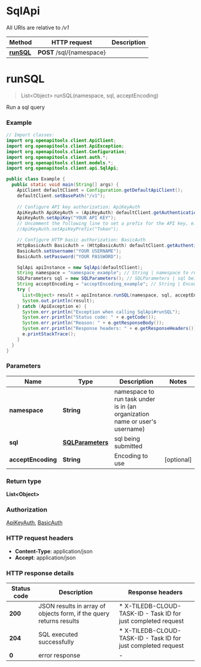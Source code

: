 # SqlApi

All URIs are relative to */v1*

Method | HTTP request | Description
------------- | ------------- | -------------
[**runSQL**](SqlApi.md#runSQL) | **POST** /sql/{namespace} | 


<a name="runSQL"></a>
# **runSQL**
> List&lt;Object&gt; runSQL(namespace, sql, acceptEncoding)



Run a sql query

### Example
```java
// Import classes:
import org.openapitools.client.ApiClient;
import org.openapitools.client.ApiException;
import org.openapitools.client.Configuration;
import org.openapitools.client.auth.*;
import org.openapitools.client.models.*;
import org.openapitools.client.api.SqlApi;

public class Example {
  public static void main(String[] args) {
    ApiClient defaultClient = Configuration.getDefaultApiClient();
    defaultClient.setBasePath("/v1");
    
    // Configure API key authorization: ApiKeyAuth
    ApiKeyAuth ApiKeyAuth = (ApiKeyAuth) defaultClient.getAuthentication("ApiKeyAuth");
    ApiKeyAuth.setApiKey("YOUR API KEY");
    // Uncomment the following line to set a prefix for the API key, e.g. "Token" (defaults to null)
    //ApiKeyAuth.setApiKeyPrefix("Token");

    // Configure HTTP basic authorization: BasicAuth
    HttpBasicAuth BasicAuth = (HttpBasicAuth) defaultClient.getAuthentication("BasicAuth");
    BasicAuth.setUsername("YOUR USERNAME");
    BasicAuth.setPassword("YOUR PASSWORD");

    SqlApi apiInstance = new SqlApi(defaultClient);
    String namespace = "namespace_example"; // String | namespace to run task under is in (an organization name or user's username)
    SQLParameters sql = new SQLParameters(); // SQLParameters | sql being submitted
    String acceptEncoding = "acceptEncoding_example"; // String | Encoding to use
    try {
      List<Object> result = apiInstance.runSQL(namespace, sql, acceptEncoding);
      System.out.println(result);
    } catch (ApiException e) {
      System.err.println("Exception when calling SqlApi#runSQL");
      System.err.println("Status code: " + e.getCode());
      System.err.println("Reason: " + e.getResponseBody());
      System.err.println("Response headers: " + e.getResponseHeaders());
      e.printStackTrace();
    }
  }
}
```

### Parameters

Name | Type | Description  | Notes
------------- | ------------- | ------------- | -------------
 **namespace** | **String**| namespace to run task under is in (an organization name or user&#39;s username) |
 **sql** | [**SQLParameters**](SQLParameters.md)| sql being submitted |
 **acceptEncoding** | **String**| Encoding to use | [optional]

### Return type

**List&lt;Object&gt;**

### Authorization

[ApiKeyAuth](../README.md#ApiKeyAuth), [BasicAuth](../README.md#BasicAuth)

### HTTP request headers

 - **Content-Type**: application/json
 - **Accept**: application/json

### HTTP response details
| Status code | Description | Response headers |
|-------------|-------------|------------------|
**200** | JSON results in array of objects form, if the query returns results |  * X-TILEDB-CLOUD-TASK-ID - Task ID for just completed request <br>  |
**204** | SQL executed successfully |  * X-TILEDB-CLOUD-TASK-ID - Task ID for just completed request <br>  |
**0** | error response |  -  |

